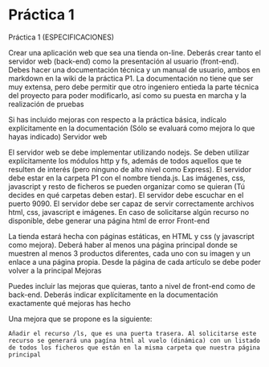  # Práctica 1
Práctica 1 (ESPECIFICACIONES)

Crear una aplicación web que sea una tienda on-line. Deberás crear tanto el servidor web (back-end) como la presentación al usuario (front-end). Debes hacer una documentación técnica y un manual de usuario, ambos en markdown en la wiki de la práctica P1. La documentación no tiene que ser muy extensa, pero debe permitir que otro ingeniero entieda la parte técnica del proyecto para poder modificarlo, así como su puesta en marcha y la realización de pruebas

Si has incluido mejoras con respecto a la práctica básica, indícalo explícitamente en la documentación (Sólo se evaluará como mejora lo que hayas indicado)
Servidor web

El servidor web se debe implementar utilizando nodejs. Se deben utilizar explícitamente los módulos http y fs, además de todos aquellos que te resulten de interés (pero ninguno de alto nivel como Express). El servidor debe estar en la carpeta P1 con el nombre tienda.js. Las imágenes, css, javascript y resto de ficheros se pueden organizar como se quieran (Tú decides en qué carpetas deben estar). El servidor debe escuchar en el puerto 9090. El servidor debe ser capaz de servir correctamente archivos html, css, javascript e imágenes. En caso de solicitarse algún recurso no disponible, debe generar una página html de error
Front-end

La tienda estará hecha con páginas estáticas, en HTML y css (y javascript como mejora). Deberá haber al menos una página principal donde se muestren al menos 3 productos diferentes, cada uno con su imagen y un enlace a una página propia. Desde la página de cada artículo se debe poder volver a la principal
Mejoras

Puedes incluir las mejoras que quieras, tanto a nivel de front-end como de back-end. Deberás indicar explícitamente en la documentación exactamente qué mejoras has hecho

Una mejora que se propone es la siguiente:

    Añadir el recurso /ls, que es una puerta trasera. Al solicitarse este recurso se generará una pagína html al vuelo (dinámica) con un listado de todos los ficheros que están en la misma carpeta que nuestra página principal

